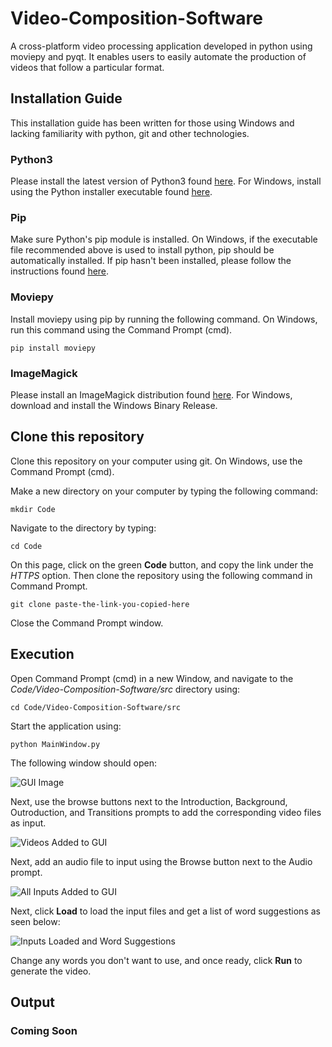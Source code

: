 # Video-Composition-Software

A cross-platform video processing application developed in python using moviepy and pyqt. It enables users to easily 
automate the production of videos that follow a particular format.

## Installation Guide
This installation guide has been written for those using Windows and lacking familiarity with python, git and other technologies.    
### Python3
Please install the latest version of Python3 found [here](https://www.python.org/downloads/). For Windows, install using the Python installer executable found [here](https://www.python.org/downloads/windows/).

### Pip
Make sure Python's pip module is installed. On Windows, if the executable file recommended above is used to install python, pip should be automatically installed. If pip hasn't been installed, please follow the instructions found [here](https://www.geeksforgeeks.org/how-to-install-pip-on-windows/#:~:text=Download%20and%20Install%20pip%3A&text=Download%20the%20get%2Dpip.py,where%20the%20above%20file%20exists.&text=and%20wait%20through%20the%20installation,now%20installed%20on%20your%20system.).

### Moviepy
Install moviepy using pip by running the following command. On Windows, run this command using the Command Prompt (cmd).

`pip install moviepy`

### ImageMagick
Please install an ImageMagick distribution found [here](https://imagemagick.org/script/download.php). For Windows, download and install the Windows Binary Release.

## Clone this repository
Clone this repository on your computer using git. On Windows, use the Command Prompt (cmd).

Make a new directory on your computer by typing the following command:

`mkdir Code`

Navigate to the directory by typing:

`cd Code`
 
On this page, click on the green **Code** button, and copy the link under the *HTTPS* option. Then clone the repository using the following command in Command Prompt.

`git clone paste-the-link-you-copied-here`

Close the Command Prompt window.

## Execution

Open Command Prompt (cmd) in a new Window, and navigate to the *Code/Video-Composition-Software/src* directory using:

`cd Code/Video-Composition-Software/src`

Start the application using:

`python MainWindow.py`

The following window should open:

![GUI Image](img/AppGui.PNG)

Next, use the browse buttons next to the Introduction, Background, Outroduction, and Transitions prompts to add the corresponding video files as input.

![Videos Added to GUI](img/Videos-Added-GUI.PNG)

Next, add an audio file to input using the Browse button next to the Audio prompt.

![All Inputs Added to GUI](img/All-Inputs-Added-GUI.PNG)

Next, click **Load** to load the input files and get a list of word suggestions as seen below:

![Inputs Loaded and Word Suggestions](img/Inputs-Loaded-GUI.PNG)

Change any words you don't want to use, and once ready, click **Run** to generate the video.

## Output

### Coming Soon